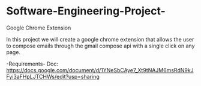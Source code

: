 # Software-Engineering-Project-
Google Chrome Extension 

In this project we will create a google chrome extension that allows the user to compose emails through the gmail compose api with a single click on any page.

-Requirements-
  Doc: https://docs.google.com/document/d/1YNeSbCAye7_Xt9tNAJM6msRdN9kJFyi3aFHpLJTCHWs/edit?usp=sharing
